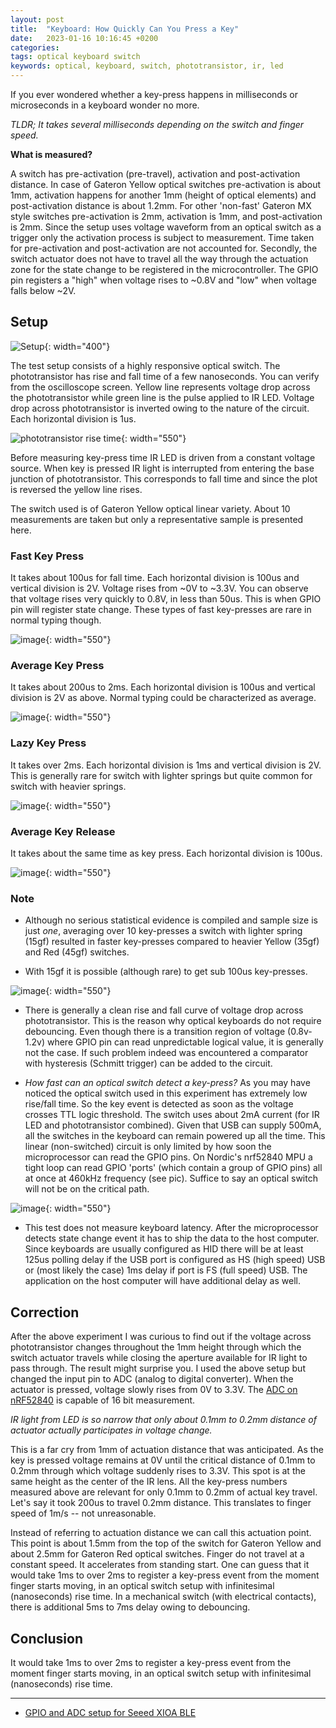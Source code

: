 ```yaml
---
layout: post
title:  "Keyboard: How Quickly Can You Press a Key"
date:   2023-01-16 10:16:45 +0200
categories:
tags: optical keyboard switch 
keywords: optical, keyboard, switch, phototransistor, ir, led
---
```


If you ever wondered whether a key-press happens in milliseconds or microseconds
in a keyboard wonder no more.

_TLDR; It takes several milliseconds depending on the switch and finger speed._

**What is measured?**

A switch has pre-activation (pre-travel), activation and post-activation
distance. In case of Gateron Yellow optical switches pre-activation is about
1mm, activation happens for another 1mm (height of optical elements) and
post-activation distance is about 1.2mm. For other 'non-fast' Gateron MX style
switches pre-activation is 2mm, activation is 1mm, and post-activation is 2mm.
Since the setup uses voltage waveform from an optical switch as a trigger only
the activation process is subject to measurement. Time taken for pre-activation
and post-activation are not accounted for. Secondly, the switch actuator does
not have to travel all the way through the actuation zone for the state change
to be registered in the microcontroller. The GPIO pin registers a "high" when
voltage rises to ~0.8V and "low" when voltage falls below ~2V.

## Setup

![Setup](/assets/tsetup1.jpeg){: width="400"}

The test setup consists of a highly responsive optical switch. The
phototransistor has rise and fall time of a few nanoseconds. You can verify from
the oscilloscope screen. Yellow line represents voltage drop across the
phototransistor while green line is the pulse applied to IR LED. Voltage drop
across phototransistor is inverted owing to the nature of the circuit. Each
horizontal division is 1us.

![phototransistor rise time](/assets/fastsw1.png){: width="550"}

Before measuring key-press time IR LED is driven from a constant voltage source.
When key is pressed IR light is interrupted from entering the base junction of
phototransistor. This corresponds to fall time and since the plot is reversed
the yellow line rises.

The switch used is of Gateron Yellow optical linear variety. About 10
measurements are taken but only a representative sample is presented here.

### Fast Key Press

It takes about 100us for fall time. Each horizontal division is 100us and
vertical division is 2V. Voltage rises from ~0V to ~3.3V. You can observe that
voltage rises very quickly to 0.8V, in less than 50us. This is when GPIO pin
will register state change. These types of fast key-presses are rare in normal
typing though.

![image](/assets/fastkp.png){: width="550"}

### Average Key Press

It takes about 200us to 2ms. Each horizontal division is 100us and vertical
division is 2V as above. Normal typing could be characterized as average.

![image](/assets/avkp.png){: width="550"}

### Lazy Key Press

It takes over 2ms. Each horizontal division is 1ms and vertical division is 2V.
This is generally rare for switch with lighter springs but quite common for
switch with heavier springs.

![image](/assets/lazykp.png){: width="550"}

### Average Key Release

It takes about the same time as key press. Each horizontal division is 100us.

![image](/assets/avkr.png){: width="550"}

### Note

- Although no serious statistical evidence is compiled and sample size is just
  _one_, averaging over 10 key-presses a switch with lighter spring (15gf)
  resulted in faster key-presses compared to heavier Yellow (35gf) and Red (45gf)
  switches.

- With 15gf it is possible (although rare) to get sub 100us key-presses.

![image](/assets/superfastkp.png){: width="550"}

- There is generally a clean rise and fall curve of voltage drop across
  phototransistor. This is the reason why optical keyboards do not require
  debouncing. Even though there is a transition region of voltage (0.8v-1.2v)
  where GPIO pin can read unpredictable logical value, it is generally not the
  case. If such problem indeed was encountered a comparator with hysteresis
  (Schmitt trigger) can be added to the circuit.

- _How fast can an optical switch detect a key-press?_ As you may have noticed
  the optical switch used in this experiment has extremely low rise/fall time.
  So the key event is detected as soon as the voltage crosses TTL logic
  threshold. The switch uses about 2mA current (for IR LED and phototransistor
  combined). Given that USB can supply 500mA, all the switches in the keyboard
  can remain powered up all the time. This linear (non-switched) circuit is only
  limited by how soon the microprocessor can read the GPIO pins. On Nordic's
  nrf52840 MPU a tight loop can read GPIO 'ports' (which contain a group of GPIO
  pins) all at once at 460kHz frequency (see pic). Suffice to say an optical
  switch will not be on the critical path.

![image](/assets/mindelay.png){: width="550"}

- This test does not measure keyboard latency. After the microprocessor detects
  state change event it has to ship the data to the host computer. Since
  keyboards are usually configured as HID there will be at least 125us polling
  delay if the USB port is configured as HS (high speed) USB or (most likely the
  case) 1ms delay if port is FS (full speed) USB. The application on the host
  computer will have additional delay as well.

## Correction

After the above experiment I was curious to find out if the voltage across
phototransistor changes throughout the 1mm height through which the switch
actuator travels while closing the aperture available for IR light to pass
through. The result might surprise you. I used the above setup but changed the
input pin to ADC (analog to digital converter). When the actuator is pressed,
voltage slowly rises from 0V to 3.3V. The
[ADC on nRF52840](https://github.com/girishji/zephyr-xiao-ble) is capable of 16
bit measurement.

_IR light from LED is so narrow that only about 0.1mm to 0.2mm distance of
actuator actually participates in voltage change._

This is a far cry from 1mm of actuation distance that was anticipated. As the
key is pressed voltage remains at 0V until the critical distance of 0.1mm to
0.2mm through which voltage suddenly rises to 3.3V. This spot is at the same
height as the center of the IR lens. All the key-press numbers measured above
are relevant for only 0.1mm to 0.2mm of actual key travel. Let's say it took
200us to travel 0.2mm distance. This translates to finger speed of 1m/s -- not
unreasonable.

Instead of referring to actuation distance we can call this actuation point.
This point is about 1.5mm from the top of the switch for Gateron Yellow and
about 2.5mm for Gateron Red optical switches. Finger do not travel at a constant
speed. It accelerates from standing start. One can guess that it would take 1ms
to over 2ms to register a key-press event from the moment finger starts moving,
in an optical switch setup with infinitesimal (nanoseconds) rise time. In a
mechanical switch (with electrical contacts), there is additional 5ms to 7ms
delay owing to debouncing.

## Conclusion

It would take 1ms to over 2ms to register a key-press event from the moment
finger starts moving, in an optical switch setup with infinitesimal
(nanoseconds) rise time.

---

- [GPIO and ADC setup for Seeed XIOA BLE](https://github.com/girishji/zephyr-xiao-ble)
